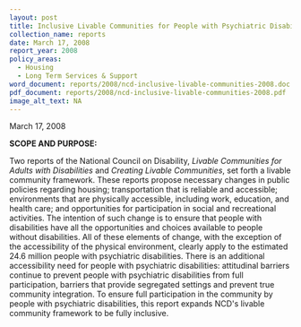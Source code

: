 ```yaml
---
layout: post
title: Inclusive Livable Communities for People with Psychiatric Disabilities
collection_name: reports
date: March 17, 2008
report_year: 2008
policy_areas:
  - Housing
  - Long Term Services & Support
word_document: reports/2008/ncd-inclusive-livable-communities-2008.doc
pdf_document: reports/2008/ncd-inclusive-livable-communities-2008.pdf
image_alt_text: NA
---
```

M﻿arch 17, 2008

**S﻿COPE AND PURPOSE:**

Two reports of the National Council on Disability, *Livable Communities for Adults with Disabilities*[](http://web.archive.org/web/20150417180149/http:/www.ncd.gov/publications/2008/03172008#_edn1) and *Creating Livable Communities*,[](http://web.archive.org/web/20150417180149/http:/www.ncd.gov/publications/2008/03172008#_edn2) set forth a livable community framework. These reports propose necessary changes in public policies regarding housing; transportation that is reliable and accessible; environments that are physically accessible, including work, education, and health care; and opportunities for participation in social and recreational activities. The intention of such change is to ensure that people with disabilities have all the opportunities and choices available to people without disabilities. All of these elements of change, with the exception of the accessibility of the physical environment, clearly apply to the estimated 24.6 million people with psychiatric disabilities.[](http://web.archive.org/web/20150417180149/http:/www.ncd.gov/publications/2008/03172008#_edn3) There is an additional accessibility need for people with psychiatric disabilities: attitudinal barriers continue to prevent people with psychiatric disabilities from full participation, barriers that provide segregated settings and prevent true community integration. To ensure full participation in the community by people with psychiatric disabilities, this report expands NCD's livable community framework to be fully inclusive.